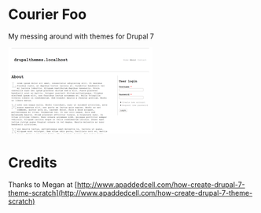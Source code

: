 # Courier Foo

My messing around with themes for Drupal 7

<img src="https://github.com/samuelskanberg/courierfoo/blob/master/screenshot.png" />

# Credits

Thanks to Megan at [http://www.apaddedcell.com/how-create-drupal-7-theme-scratch](http://www.apaddedcell.com/how-create-drupal-7-theme-scratch)
